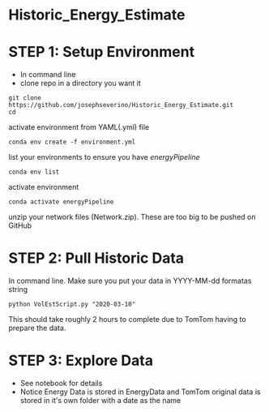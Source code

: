 # Historic_Energy_Estimate

# STEP 1: Setup Environment
- In command line
- clone repo in a directory you want it
```linux
git clone https://github.com/josephseverino/Historic_Energy_Estimate.git
cd 
```
activate environment from YAML(.yml) file
```linux
conda env create -f environment.yml
```
list your environments to ensure you have *energyPipeline*
```linux
conda env list
```
activate environment
```linux
conda activate energyPipeline
```
unzip your network files (Network.zip). These are too big to be pushed on GitHub

# STEP 2: Pull Historic Data
In command line. Make sure you put your data in YYYY-MM-dd formatas string
```linux
python VolEstScript.py "2020-03-10"
```
This should take roughly 2 hours to complete due to TomTom having to prepare the data.

# STEP 3: Explore Data
- See notebook for details
- Notice Energy Data is stored in EnergyData and TomTom original data is stored in it's own folder with a date as the name
